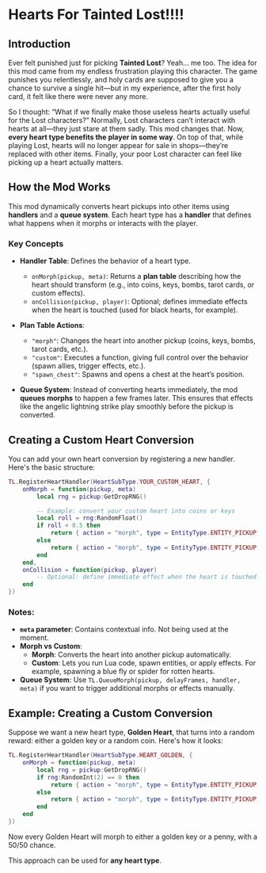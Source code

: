 # Hearts For Tainted Lost!!!!

## Introduction

Ever felt punished just for picking **Tainted Lost**? Yeah… me too. The idea for this mod came from my endless frustration playing this character. The game punishes you relentlessly, and holy cards are supposed to give you a chance to survive a single hit—but in my experience, after the first holy card, it felt like there were never any more.

So I thought: “What if we finally make those useless hearts actually useful for the Lost characters?” Normally, Lost characters can’t interact with hearts at all—they just stare at them sadly. This mod changes that. Now, **every heart type benefits the player in some way**. On top of that, while playing Lost, hearts will no longer appear for sale in shops—they’re replaced with other items. Finally, your poor Lost character can feel like picking up a heart actually matters.



## How the Mod Works

This mod dynamically converts heart pickups into other items using **handlers** and a **queue system**. Each heart type has a **handler** that defines what happens when it morphs or interacts with the player.

### Key Concepts

- **Handler Table**: Defines the behavior of a heart type.
  - `onMorph(pickup, meta)`: Returns a **plan table** describing how the heart should transform (e.g., into coins, keys, bombs, tarot cards, or custom effects).
  - `onCollision(pickup, player)`: Optional; defines immediate effects when the heart is touched (used for black hearts, for example).

- **Plan Table Actions**:
  - `"morph"`: Changes the heart into another pickup (coins, keys, bombs, tarot cards, etc.).
  - `"custom"`: Executes a function, giving full control over the behavior (spawn allies, trigger effects, etc.).
  - `"spawn_chest"`: Spawns and opens a chest at the heart’s position.

- **Queue System**: Instead of converting hearts immediately, the mod **queues morphs** to happen a few frames later. This ensures that effects like the angelic lightning strike play smoothly before the pickup is converted.



## Creating a Custom Heart Conversion

You can add your own heart conversion by registering a new handler. Here's the basic structure:

```lua
TL.RegisterHeartHandler(HeartSubType.YOUR_CUSTOM_HEART, {
    onMorph = function(pickup, meta)
        local rng = pickup:GetDropRNG()

        -- Example: convert your custom heart into coins or keys
        local roll = rng:RandomFloat()
        if roll < 0.5 then
            return { action = "morph", type = EntityType.ENTITY_PICKUP, variant = PickupVariant.PICKUP_COIN, subtype = CoinSubType.COIN_PENNY }
        else
            return { action = "morph", type = EntityType.ENTITY_PICKUP, variant = PickupVariant.PICKUP_KEY, subtype = 0 }
        end
    end,
    onCollision = function(pickup, player)
        -- Optional: define immediate effect when the heart is touched
    end
})
```

### Notes:

- **`meta` parameter**: Contains contextual info. Not being used at the moment.
- **Morph vs Custom**:
  - **Morph**: Converts the heart into another pickup automatically.
  - **Custom**: Lets you run Lua code, spawn entities, or apply effects. For example, spawning a blue fly or spider for rotten hearts.
- **Queue System**: Use `TL.QueueMorph(pickup, delayFrames, handler, meta)` if you want to trigger additional morphs or effects manually.


## Example: Creating a Custom Conversion

Suppose we want a new heart type, **Golden Heart**, that turns into a random reward: either a golden key or a random coin. Here's how it looks:

```lua
TL.RegisterHeartHandler(HeartSubType.HEART_GOLDEN, {
    onMorph = function(pickup, meta)
        local rng = pickup:GetDropRNG()
        if rng:RandomInt(2) == 0 then
            return { action = "morph", type = EntityType.ENTITY_PICKUP, variant = PickupVariant.PICKUP_KEY, subtype = KeySubType.KEY_GOLDEN }
        else
            return { action = "morph", type = EntityType.ENTITY_PICKUP, variant = PickupVariant.PICKUP_COIN, subtype = CoinSubType.COIN_PENNY }
        end
    end
})
```

Now every Golden Heart will morph to either a golden key or a penny, with a 50/50 chance.

This approach can be used for **any heart type**.

